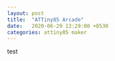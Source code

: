 ```yaml
---
layout: post
title:  "ATTiny85 Arcade"
date:   2020-06-29 13:29:00 +0530
categories: attiny85 maker
---
```

test